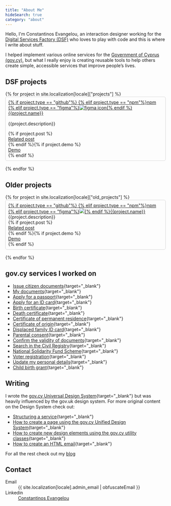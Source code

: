 ```yaml
---
title: "About Me"
hideSearch: true
category: "about"
---
```


Hello, I'm Constantinos Evangelou, an interaction designer working for the <a href="https://dsf.dmrid.gov.cy" target="_blank">Digital Services Factory (DSF)</a> who loves to play with code and this is where I write about stuff. 

I helped implement various online services for the <a href="https://www.gov.cy/" target="_blank">Government of Cyprus (gov.cy)</a>, but what I really enjoy is creating reusable tools to help others create simple, accessible services that improve people’s lives.

## DSF projects 

<div class="row" style=""> 
{% for project in site.localization[locale]["projects"] %}
<div class="govcy-col-6"> 
    <div style="padding: 0.5rem; border: 1px solid #d3d3d3; margin-bottom: 1rem; border-radius: 5px; /*min-height:150px*/"> 
        <a href="{{project.url}}" target="_blank">{% if project.type == "github"%}<i class="bi bi-github govcy-text-body"></i> {% elif project.type == "npm"%}<span class="govcy-text-body govcy-fw-bolder govcy-text-deco-none">npm</span> {% elif project.type == "figma"%}<img src="../img/figmaicon.png" aria-hidden="true" alt="figma icon" class="img-icon"/>{% endif %}{{project.name}}</a>
        <p style="margin-top: 1rem">{{project.description}}</p>{% if project.post %}<div class="govcy-mt-1"><a href="../blog/{{project.post}}">Related post</a></div>{% endif %}{% if project.demo %}<div class="govcy-mt-1"><a href="{{project.demo}}" target="_blank">Demo</a></div>{% endif %}
    </div>
</div>
{% endfor %}
</div>

## Older projects

<div class="row" style=""> 
{% for project in site.localization[locale]["old_projects"] %}
<div class="govcy-col-6"> 
    <div style="padding: 0.5rem; border: 1px solid #d3d3d3; margin-bottom: 1rem; border-radius: 5px; /*min-height:150px*/"> 
        <a href="{{project.url}}" target="_blank">{% if project.type == "github"%}<i class="bi bi-github govcy-text-body"></i> {% elif project.type == "npm"%}<span class="govcy-text-body govcy-fw-bolder govcy-text-deco-none">npm</span> {% elif project.type == "figma"%}<img src="../../img/figmaicon.png" aria-hidden="true" class="img-icon"/>{% endif %}{{project.name}}</a><div class="govcy-mt-1">{{project.description}}</div>{% if project.post %}<div class="govcy-mt-1"><a href="../blog/{{project.post}}">Related post</a></div>{% endif %}{% if project.demo %}<div class="govcy-mt-1"><a href="{{project.demo}}" target="_blank">Demo</a></div>{% endif %}
    </div>
</div>
{% endfor %}
</div>

## gov.cy services I worked on
- [Issue citizen documents](https://citizen-documents.service.gov.cy/){target="_blank"}
- [My documents](https://citizen-documents.service.gov.cy/Email/History/document){target="_blank"}
- [Apply for a passport](https://citizen-documents.service.gov.cy/passport-certificate){target="_blank"}
- [Apply for an ID card](https://citizen-documents.service.gov.cy/identity-certificate){target="_blank"}
- [Birth certificate](https://citizen-documents.service.gov.cy/birth-certificate){target="_blank"}
- [Death certificate](https://citizen-documents.service.gov.cy/death-certificate){target="_blank"}
- [Certificate of permanent residence](https://citizen-documents.service.gov.cy/permanent-residence-certificate){target="_blank"}
- [Certificate of origin](https://citizen-documents.service.gov.cy/student-origin){target="_blank"}
- [Displaced family ID card](https://citizen-documents.service.gov.cy/refugee-id-certificate){target="_blank"}
- [Parental consent](https://citizen-documents.service.gov.cy/parental-consent-info){target="_blank"}
- [Confirm the validity of documents](https://citizen-documents.service.gov.cy/certificate-verification-info){target="_blank"}
- [Search in the Civil Registry](https://civil-registry-search.service.gov.cy/){target="_blank"}
- [National Solidarity Fund Scheme](https://national-solidarity-fund.service.gov.cy/){target="_blank"} 
- [Voter registration](https://voter-registration.service.gov.cy/){target="_blank"} 
- [Update my personal details](https://update-my-details.service.gov.cy/){target="_blank"} 
- [Child birth grant](https://child-birth-grant.service.gov.cy/){target="_blank"}

## Writing

I wrote the [gov.cy Universal Design System](https://gov-cy.github.io/govcy-design-system-docs/){target="_blank"} but was heavily influenced by the gov.uk design system. For more original content on the Design System check out:
- [Structuring a service](https://gov-cy.github.io/govcy-design-system-docs/patterns/service_structure/){target="_blank"}
- [How to create a page using the gov.cy Unified Design System](https://gov-cy.github.io/govcy-design-system-docs/guides/create_a_page/){target="_blank"}
- [How to create new design elements using the gov.cy utility classes](https://gov-cy.github.io/govcy-design-system-docs/guides/create_a_design_element/){target="_blank"}
- [How to create an HTML email](https://gov-cy.github.io/govcy-design-system-docs/guides/create_an_html_email/){target="_blank"}

For all the rest check out my [blog](../blog/)


## Contact
<dl>
    <dt>
        Email
    </dt>
    <dd>
        {{ site.localization[locale].admin_email | obfuscateEmail }}
    </dd>
    <dt>
        Linkedin
    </dt>
    <dd>
        <a href="https://www.linkedin.com/in/constantinosevangelou/" target="_blank">
        Constantinos Evangelou
        </a>
    </dd>
</dl>